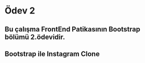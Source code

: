 # Ödev 2

## Bu çalışma FrontEnd Patikasının Bootstrap bölümü 2.ödevidir.

## Bootstrap ile Instagram Clone
